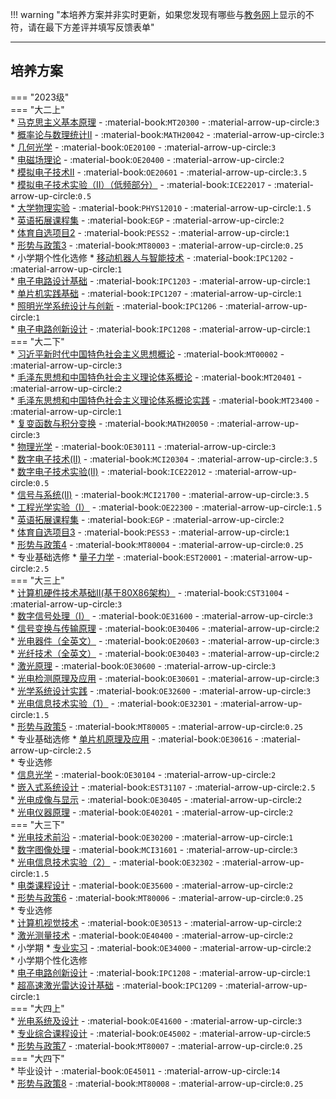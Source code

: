 !!! warning "本培养方案并非实时更新，如果您发现有哪些与[教务网](https://my.cqu.edu.cn)上显示的不符，请在最下方差评并填写反馈表单"

---

## 培养方案  

=== "2023级"  
    === "大二上"  
        * [马克思主义基本原理](../../../course/马克思主义基本原理.md) - :material-book:`MT20300` - :material-arrow-up-circle:`3`  
        * [概率论与数理统计Ⅱ](../../../course/概率论与数理统计.md) - :material-book:`MATH20042` - :material-arrow-up-circle:`3`  
        * [几何光学](../../../course/几何光学.md) - :material-book:`OE20100` - :material-arrow-up-circle:`3`  
        * [电磁场理论](../../../course/电磁场理论.md) - :material-book:`OE20400` - :material-arrow-up-circle:`2`  
        * [模拟电子技术Ⅱ](../../../course/模拟电子技术.md) - :material-book:`OE20601` - :material-arrow-up-circle:`3.5`  
        * [模拟电子技术实验（Ⅱ）（低频部分）](../../../course/模拟电子技术实验.md) - :material-book:`ICE22017` - :material-arrow-up-circle:`0.5`  
        * [大学物理实验](../../../course/大学物理实验.md) - :material-book:`PHYS12010` - :material-arrow-up-circle:`1.5`  
        * [英语拓展课程集](../../../course/英语.md) - :material-book:`EGP` - :material-arrow-up-circle:`2`  
        * [体育自选项目2](../../../course/体育.md) - :material-book:`PESS2` - :material-arrow-up-circle:`1`  
        * [形势与政策3](../../../course/形势与政策.md) - :material-book:`MT80003` - :material-arrow-up-circle:`0.25`  
        * 小学期个性化选修
            * [移动机器人与智能技术](../../../course/移动机器人与智能技术.md) - :material-book:`IPC1202` - :material-arrow-up-circle:`1`  
            * [电子电路设计基础](../../../course/电子电路设计基础.md) - :material-book:`IPC1203` - :material-arrow-up-circle:`1`  
            * [单片机实践基础](../../../course/单片机实践基础.md) - :material-book:`IPC1207` - :material-arrow-up-circle:`1`  
            * [照明光学系统设计与创新](../../../course/照明光学系统设计与创新.md) - :material-book:`IPC1206` - :material-arrow-up-circle:`1`  
            * [电子电路创新设计](../../../course/电子电路创新设计.md) - :material-book:`IPC1208` - :material-arrow-up-circle:`1`  
    === "大二下"  
        * [习近平新时代中国特色社会主义思想概论](../../../course/习近平新时代中国特色社会主义思想概论.md) - :material-book:`MT00002` - :material-arrow-up-circle:`3`  
        * [毛泽东思想和中国特色社会主义理论体系概论](../../../course/毛泽东思想和中国特色社会主义理论体系概论.md) - :material-book:`MT20401` - :material-arrow-up-circle:`2`  
        * [毛泽东思想和中国特色社会主义理论体系概论实践](../../../course/毛泽东思想和中国特色社会主义理论体系概论实践.md) - :material-book:`MT23400` - :material-arrow-up-circle:`1`  
        * [复变函数与积分变换](../../../course/复变函数与积分变换.md) - :material-book:`MATH20050` - :material-arrow-up-circle:`3`  
        * [物理光学](../../../course/物理光学.md) - :material-book:`OE30111` - :material-arrow-up-circle:`3`  
        * [数字电子技术(Ⅱ)](../../../course/数字电子技术.md) - :material-book:`MCI20304` - :material-arrow-up-circle:`3.5`  
        * [数字电子技术实验(Ⅱ)](../../../course/数字电子技术实验.md) - :material-book:`ICE22012` - :material-arrow-up-circle:`0.5`  
        * [信号与系统(Ⅱ)](../../../course/信号与系统.md) - :material-book:`MCI21700` - :material-arrow-up-circle:`3.5`  
        * [工程光学实验（I）](../../../course/工程光学实验.md) - :material-book:`OE22300` - :material-arrow-up-circle:`1.5`  
        * [英语拓展课程集](../../../course/英语.md) - :material-book:`EGP` - :material-arrow-up-circle:`2`  
        * [体育自选项目3](../../../course/体育.md) - :material-book:`PESS3` - :material-arrow-up-circle:`1`  
        * [形势与政策4](../../../course/形势与政策.md) - :material-book:`MT80004` - :material-arrow-up-circle:`0.25`  
        * 专业基础选修
            * [量子力学](../../../course/量子力学.md) - :material-book:`EST20001` - :material-arrow-up-circle:`2.5`  
    === "大三上"  
        * [计算机硬件技术基础Ⅱ(基于80X86架构）](../../../course/计算机硬件技术基础.md) - :material-book:`CST31004` - :material-arrow-up-circle:`3`  
        * [数字信号处理（I）](../../../course/数字信号处理.md) - :material-book:`OE31600` - :material-arrow-up-circle:`3`  
        * [信号变换与传输原理](../../../course/信号变换与传输原理.md) - :material-book:`OE30406` - :material-arrow-up-circle:`2`  
        * [光电器件（全英文）](../../../course/光电器件.md) - :material-book:`OE20603` - :material-arrow-up-circle:`3`  
        * [光纤技术（全英文）](../../../course/光纤技术.md) - :material-book:`OE30403` - :material-arrow-up-circle:`2`  
        * [激光原理](../../../course/激光原理.md) - :material-book:`OE30600` - :material-arrow-up-circle:`3`  
        * [光电检测原理及应用](../../../course/光电检测原理及应用.md) - :material-book:`OE30601` - :material-arrow-up-circle:`3`  
        * [光学系统设计实践](../../../course/光学系统设计实践.md) - :material-book:`OE32600` - :material-arrow-up-circle:`3`  
        * [光电信息技术实验（1）](../../../course/光电信息技术实验.md) - :material-book:`OE32301` - :material-arrow-up-circle:`1.5`  
        * [形势与政策5](../../../course/形势与政策.md) - :material-book:`MT80005` - :material-arrow-up-circle:`0.25`  
        * 专业基础选修
            * [单片机原理及应用](../../../course/单片机原理及应用.md) - :material-book:`OE30616` - :material-arrow-up-circle:`2.5`  
        * 专业选修  
            * [信息光学](../../../course/信息光学.md) - :material-book:`OE30104` - :material-arrow-up-circle:`2`  
            * [嵌入式系统设计](../../../course/嵌入式系统设计.md) - :material-book:`EST31107` - :material-arrow-up-circle:`2.5`  
            * [光电成像与显示](../../../course/光电成像与显示.md) - :material-book:`OE30405` - :material-arrow-up-circle:`2`  
            * [光电仪器原理](../../../course/光电仪器原理.md) - :material-book:`OE40201` - :material-arrow-up-circle:`2`  
    === "大三下"  
        * [光电技术前沿](../../../course/光电技术前沿.md) - :material-book:`OE30200` - :material-arrow-up-circle:`1`  
        * [数字图像处理](../../../course/数字图像处理.md) - :material-book:`MCI31601` - :material-arrow-up-circle:`3`  
        * [光电信息技术实验（2）](../../../course/光电信息技术实验.md) - :material-book:`OE32302` - :material-arrow-up-circle:`1.5`  
        * [电类课程设计](../../../course/电类课程设计.md) - :material-book:`OE35600` - :material-arrow-up-circle:`2`  
        * [形势与政策6](../../../course/形势与政策.md) - :material-book:`MT80006` - :material-arrow-up-circle:`0.25`  
        * 专业选修  
            * [计算机视觉技术](../../../course/计算机视觉技术.md) - :material-book:`OE30513` - :material-arrow-up-circle:`2`  
            * [激光测量技术](../../../course/激光测量技术.md) - :material-book:`OE40400` - :material-arrow-up-circle:`2`  
        * 小学期
            * [专业实习](../../../course/专业实习.md) - :material-book:`OE34000` - :material-arrow-up-circle:`2`  
        * 小学期个性化选修  
            * [电子电路创新设计](../../../course/电子电路创新设计.md) - :material-book:`IPC1208` - :material-arrow-up-circle:`1`  
            * [超高速激光雷达设计基础](../../../course/超高速激光雷达设计基础.md) - :material-book:`IPC1209` - :material-arrow-up-circle:`1`  
    === "大四上"  
        * [光电系统及设计](../../../course/光电系统及设计.md) - :material-book:`OE41600` - :material-arrow-up-circle:`3`  
        * [专业综合课程设计](../../../course/专业综合课程设计.md) - :material-book:`OE45002` - :material-arrow-up-circle:`5`  
        * [形势与政策7](../../../course/形势与政策.md) - :material-book:`MT80007` - :material-arrow-up-circle:`0.25`  
    === "大四下"  
        * 毕业设计 - :material-book:`OE45011` - :material-arrow-up-circle:`14`  
        * [形势与政策8](../../../course/形势与政策.md) - :material-book:`MT80008` - :material-arrow-up-circle:`0.25`  